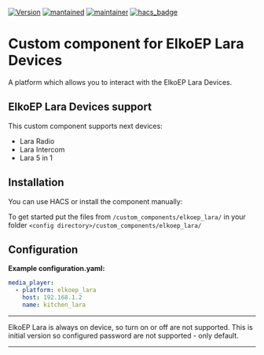 [![Version](https://img.shields.io/badge/version-0.1.0-green.svg?style=for-the-badge)](#)
[![mantained](https://img.shields.io/maintenance/yes/2019.svg?style=for-the-badge)](#)
[![maintainer](https://img.shields.io/badge/maintainer-%20%40KAjFASH-blue.svg?style=for-the-badge)](#)
[![hacs_badge](https://img.shields.io/badge/HACS-Default-orange.svg?style=for-the-badge)](https://github.com/custom-components/hacs)

# Custom component for ElkoEP Lara Devices
A platform which allows you to interact with the ElkoEP Lara Devices.

## ElkoEP Lara Devices support
This custom component supports next devices:
* Lara Radio
* Lara Intercom
* Lara 5 in 1

## Installation
You can use HACS or install the component manually:

To get started put the files from `/custom_components/elkoep_lara/` in your folder `<config directory>/custom_components/elkoep_lara/`

## Configuration
**Example configuration.yaml:**

```yaml
media_player:
  - platform: elkoep_lara
    host: 192.168.1.2
    name: kitchen_lara
```

***
ElkoEP Lara is always on device, so turn on or off are not supported.
This is initial version so configured password are not supported - only default.

***
